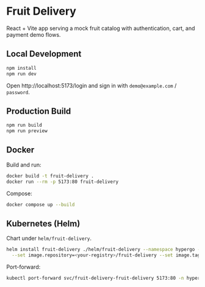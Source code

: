 # Fruit Delivery

React + Vite app serving a mock fruit catalog with authentication, cart, and payment demo flows.

## Local Development

```bash
npm install
npm run dev
```
Open http://localhost:5173/login and sign in with `demo@example.com` / `password`.

## Production Build

```bash
npm run build
npm run preview
```

## Docker

Build and run:
```bash
docker build -t fruit-delivery .
docker run --rm -p 5173:80 fruit-delivery
```

Compose:
```bash
docker compose up --build
```

## Kubernetes (Helm)

Chart under `helm/fruit-delivery`.
```bash
helm install fruit-delivery ./helm/fruit-delivery --namespace hypergo --create-namespace \
  --set image.repository=<your-registry>/fruit-delivery --set image.tag=<tag>
```

Port-forward:
```bash
kubectl port-forward svc/fruit-delivery-fruit-delivery 5173:80 -n hypergo
```
